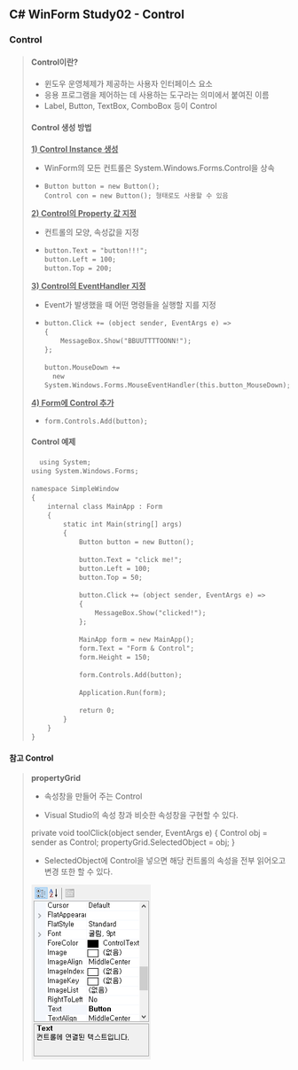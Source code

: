 ## C# WinForm Study02 - Control

### Control

> #### Control이란?
>
> - 윈도우 운영체제가 제공하는 사용자 인터페이스 요소
> - 응용 프로그램을 제어하는 데 사용하는 도구라는 의미에서 붙여진 이름
> - Label, Button, TextBox, ComboBox 등이 Control
>
> 
>
> #### Control 생성 방법
>
> **<u>1) Control Instance 생성</u>**
>
> - WinForm의 모든 컨트롤은 System.Windows.Forms.Control을 상속
>
> - ```
>   Button button = new Button();
>   Control con = new Button(); 형태로도 사용할 수 있음
>   ```
>
> **<u>2)  Control의 Property 값 지정</u>**
>
> - 컨트롤의 모양, 속성값을 지정
>
> - ```
>   button.Text = "button!!!";
>   button.Left = 100;
>   button.Top = 200;
>   ```
>
> **<u>3)  Control의 EventHandler 지정</u>**
>
> - Event가 발생했을 때 어떤 명령들을 실행할 지를 지정
>
> - ```
>   button.Click += (object sender, EventArgs e) =>
>   {
>       MessageBox.Show("BBUUTTTTOONN!");
>   };
>   
>   button.MouseDown += 
>     new System.Windows.Forms.MouseEventHandler(this.button_MouseDown);
>   ```
>
> **<u>4)  Form에 Control 추가</u>**  
>
> - ```
>   form.Controls.Add(button);
>   ```
>
> 
>
>  #### Control 예제
>
>       using System;
>     using System.Windows.Forms;
>     
>     namespace SimpleWindow
>     {
>         internal class MainApp : Form
>         {
>             static int Main(string[] args)
>             {
>                 Button button = new Button();
>     
>                 button.Text = "click me!";
>                 button.Left = 100;
>                 button.Top = 50;
>     
>                 button.Click += (object sender, EventArgs e) =>
>                 {
>                     MessageBox.Show("clicked!");
>                 };
>     
>                 MainApp form = new MainApp();
>                 form.Text = "Form & Control";
>                 form.Height = 150;
>     
>                 form.Controls.Add(button);
>     
>                 Application.Run(form);
>     
>                 return 0;
>             }
>         }
>     }



#### 참고 Control

>**propertyGrid**
>
>- 속성창을 만들어 주는 Control
>
>- Visual Studio의 속성 창과 비슷한 속성창을 구현할 수 있다.
>
>  private void toolClick(object sender, EventArgs e)
>  {
>         Control obj = sender as Control;
>         propertyGrid.SelectedObject = obj;
>  }
>
>- SelectedObject에 Control을 넣으면 해당 컨트롤의 속성을 전부 읽어오고 변경 또한 할 수 있다.
>
>![image-20210319154914751](./image/image-20210319154914751.png)


